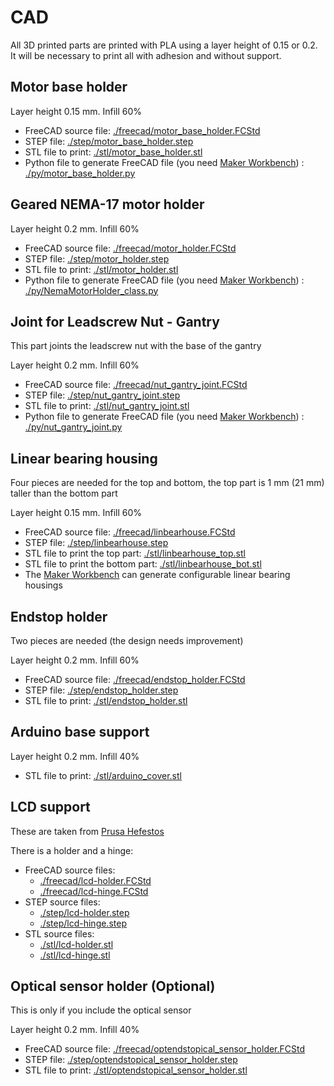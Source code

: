 # CAD

All 3D printed parts are printed with PLA using a layer height of 0.15 or 0.2. It will be necessary to print all with adhesion and without support.

## Motor base holder

Layer height 0.15 mm. Infill 60%

- FreeCAD source file: [./freecad/motor_base_holder.FCStd](./freecad/motor_base_holder.FCStd)
- STEP file: [./step/motor_base_holder.step](./step/motor_base_holder.step)
- STL file to print: [./stl/motor_base_holder.stl](./stl/motor_base_holder.stl)
- Python file to generate FreeCAD file (you need [Maker Workbench](https://github.com/URJCMakerGroup/MakerWorkbench)) : [./py/motor_base_holder.py](./py/motor_base_holder.py)



## Geared NEMA-17 motor holder

Layer height 0.2 mm. Infill 60%

- FreeCAD source file: [./freecad/motor_holder.FCStd](./freecad/motor_holder.FCStd)
- STEP file: [./step/motor_holder.step](./step/motor_holder.step)
- STL file to print: [./stl/motor_holder.stl](./stl/motor_holder.stl)
- Python file to generate FreeCAD file (you need [Maker Workbench](https://github.com/URJCMakerGroup/MakerWorkbench)) : [./py/NemaMotorHolder_class.py](./py/NemaMotorHolder_class.py)


## Joint for Leadscrew Nut - Gantry

This part joints the leadscrew nut with the base of the gantry

Layer height 0.2 mm. Infill 60%

- FreeCAD source file: [./freecad/nut_gantry_joint.FCStd](./freecad/nut_gantry_joint.FCStd)
- STEP file: [./step/nut_gantry_joint.step](./step/nut_gantry_joint.step)
- STL file to print: [./stl/nut_gantry_joint.stl](./stl/nut_gantry_joint.stl)
- Python file to generate FreeCAD file (you need [Maker Workbench](https://github.com/URJCMakerGroup/MakerWorkbench)) : [./py/nut_gantry_joint.py](./py/nut_gantry_joint.py)


## Linear bearing housing

Four pieces are needed for the top and bottom, the top part is 1 mm (21 mm) taller than the bottom part

Layer height 0.15 mm. Infill 60%

- FreeCAD source file: [./freecad/linbearhouse.FCStd](./freecad/linbearhouse.FCStd)
- STEP file: [./step/linbearhouse.step](./step/linbearhouse.step)
- STL file to print the top part: [./stl/linbearhouse_top.stl](./stl/linbearhouse_top.stl)
- STL file to print the bottom part: [./stl/linbearhouse_bot.stl](./stl/linbearhouse_bot.stl) 
- The [Maker Workbench](https://github.com/URJCMakerGroup/MakerWorkbench) can generate configurable linear bearing housings


## Endstop holder

Two pieces are needed (the design needs improvement)

Layer height 0.2 mm. Infill 60%

- FreeCAD source file: [./freecad/endstop_holder.FCStd](./freecad/endstop_holder.FCStd)
- STEP file: [./step/endstop_holder.step](./step/endstop_holder.step)
- STL file to print: [./stl/endstop_holder.stl](./stl/endstop_holder.stl)

## Arduino base support

Layer height 0.2 mm. Infill 40%

- STL file to print: [./stl/arduino_cover.stl](./stl/arduino_cover.stl)

## LCD support

These are taken from [Prusa Hefestos](https://github.com/bq/prusa-i3-hephestos)

There is a holder and a hinge:

- FreeCAD source files:
    - [./freecad/lcd-holder.FCStd](./freecad/lcd-holder.FCStd)
    - [./freecad/lcd-hinge.FCStd](./freecad/lcd-hinge.FCStd)
- STEP source files:
    - [./step/lcd-holder.step](./step/lcd-holder.step)
    - [./step/lcd-hinge.step](./step/lcd-hinge.step)
- STL source files:
    - [./stl/lcd-holder.stl](./stl/lcd-holder.stl)
    - [./stl/lcd-hinge.stl](./stl/lcd-hinge.stl)


## Optical sensor holder (Optional)

This is only if you include the optical sensor

Layer height 0.2 mm. Infill 40%

- FreeCAD source file: [./freecad/optendstopical_sensor_holder.FCStd](./freecad/optendstopical_sensor_holder.FCStd)
- STEP file: [./step/optendstopical_sensor_holder.step](./step/optendstopical_sensor_holder.step)
- STL file to print: [./stl/optendstopical_sensor_holder.stl](./stl/optendstopical_sensor_holder.stl)

